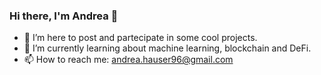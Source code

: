 ### Hi there, I'm Andrea 👋


- 🔭 I’m here to post and partecipate in some cool projects.
- 🌱 I’m currently learning about machine learning, blockchain and DeFi.
- 📫 How to reach me: andrea.hauser96@gmail.com

